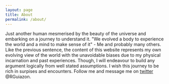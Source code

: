 ```yaml
---
layout: page
title: About
permalink: /about/
---
```


 Just another human mesmerised by the beauty of the universe and embarking on a journey to understand it.
 "We evolved a body to experience the world and a mind to make sense of it" - Me and probably many others. 
 Like the previous sentence, the content of this website represents my own evolving view of the world with the unavoidable biases due to my physical incarnation and past experiences. Though, I will endeavour to build any argument logically from well stated assumptions. 
 I wish this journey to be rich in surpises and encounters. Follow me and message me on [twitter](https://twitter.com/RGuiazon) @RGuiazon.  